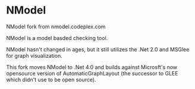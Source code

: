# NModel
NModel fork from nmodel.codeplex.com

NModel is a model basded checking tool.

NModel hasn't changed in ages, but it still utilizes the .Net 2.0 and MSGlee for graph visualization.

This fork moves NModel to .Net 4.0 and builds against Microsft's now opensource version of AutomaticGraphLayout 
(the successor to GLEE which didn't use to be open source).
